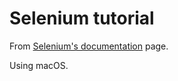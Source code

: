 # Selenium tutorial

From [Selenium's documentation](https://selenium-python.readthedocs.io/getting-started.html) page.

Using macOS.